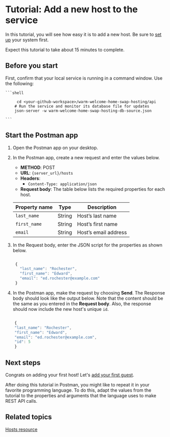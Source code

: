 # Tutorial: Add a new host to the service

 In this tutorial, you will see how easy it is to add a new host. Be sure to [set up](before-you-start-tutorials.md) your system first.

Expect this tutorial to take about 15 minutes to complete.

## Before you start

First, confirm that your local service is running in a command window. Use the following:

    ```shell
    
         cd <your-github-workspace>/warm-welcome-home-swap-hosting/api
        # Run the service and monitor its database file for updates
        json-server -w warm-welcome-home-swap-hosting-db-source.json

    ```

## Start the Postman app

1. Open the Postman app on your desktop.
1. In the Postman app, create a new request and enter the values below.
    * **METHOD**: POST
    * **URL**: `{server_url}/hosts`
    * **Headers**:
        * `Content-Type: application/json`
    * **Request body**:
        The table below lists the required properties for each host.

    | Property name | Type | Description |
    | ------------- | ----------- | ----------- |
    | `last_name` | String | Host’s last name |
    | `first_name` | String | Host’s first name|
    | `email` | String |Host’s email address |

1. In the Request body, enter the JSON script for the properties as shown below.

   ```js

    {
      "last_name": "Rochester",
      "first_name": "Edward",
      "email": "ed.rochester@example.com"
    }

   ```

1. In the Postman app, make the request by choosing **Send**. The Response body should look like the output below. Note that the content should be the same as you entered in the **Request body**. Also, the response should now include the new host's unique `id`.

```js

    {
    "last_name": "Rochester",
    "first_name": "Edward",
    "email": "ed.rochester@example.com",
    "id": 5
    } 
   ```

## Next steps

Congrats on adding your first host! Let's [add your first guest](tutorial-add-new-guest.md).

After doing this tutorial in Postman, you might like to repeat it in your favorite programming language. To do this, adapt the values from the tutorial to the properties and arguments that the language uses to make REST API calls.

## Related topics

[Hosts resource](../api/users.md)
